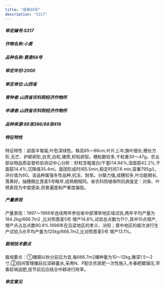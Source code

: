 ```yaml
---
title: "晋麦68号"
description: "S317"
---
```

##### 审定编号:S317

##### 作物名称:小麦

##### 品种名称:晋麦68号

##### 审定年份:2000

##### 审定单位:山西省

##### 育种者:山西省农科院经济作物所

##### 申请者:山西省农科院经济作物所

##### 品种来源:88张386/88张416

##### 特征特性
特征特性：幼苗半匍匐,叶色深绿色。株高85～98cm,叶片上冲,旗叶细长,穗长方形,无芒、护颖卵形,白壳,白粒,硬质,籽粒卵型。穗粒数较多,千粒重30～47g。农业部谷物品质监督检验测试中心分析：籽粒含粗蛋白(干基)14.94%,湿面筋42.2%,干面筋14.4%,沉降值35.4ml。面团形成时间5.5min,稳定时间7.6 min,容重795g/L,评价值为60。该品种属强冬性品种,抗冻、耐旱。分蘖力强,成穗较多,叶功能期长,落黄好。抽穗期比晋麦5号略早,成熟期相同。省农科院植保所抗病鉴定：对条、叶锈表现为中度感染,但普遍度和严重度偏低。

##### 产量表现
产量表现：1997～1998年连续两年参加省中部薄旱地区域试验,两年平均产量为184.2kg/666.7m2 ,比对照晋麦5号 增产14.8%,试验总点数为11个,其中10点增产,增产点占总点数90.9%.1998年在吕梁地区的孝义、汾阳；晋中地区的榆次进行生产试验,5点平均产量为125kg/666.7m2,比对照晋麦5号 增产13.1%。

##### 栽培技术要点
栽培要点：①播期以秋分前后为宜,每666.7m2播种量为10～12kg,播深1.5～2寸,②田间管理播前应深耕蓄水,采用N、P配合农家肥一次性施入,冬春耙耱镇压,早春趁墒追肥,拔节前后应结合中耕进行除草。

##### 审定意见

